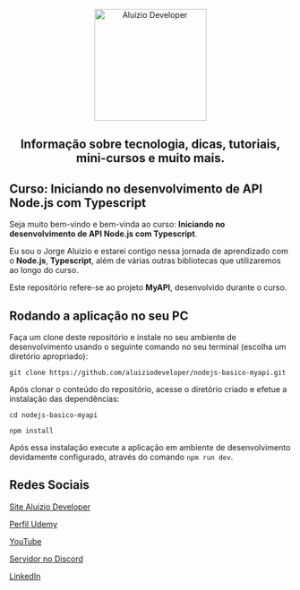 <p align="center">
  <a href="https://aluiziodeveloper.com.br/">
    <img alt="Aluizio Developer" src="https://aluiziodeveloper.com.br/assets/img/icon.png" width="200" />
  </a>
</p>
<h2 align="center">
Informação sobre tecnologia, dicas, tutoriais, mini-cursos e muito mais.
</h2>

## Curso: Iniciando no desenvolvimento de API Node.js com Typescript

Seja muito bem-vindo e bem-vinda ao curso: **Iniciando no desenvolvimento de API Node.js com Typescript**.

Eu sou o Jorge Aluizio e estarei contigo nessa jornada de aprendizado com o **Node.js**, **Typescript**, além de várias outras bibliotecas que utilizaremos ao longo do curso.

Este repositório refere-se ao projeto **MyAPI**, desenvolvido durante o curso.

## Rodando a aplicação no seu PC

Faça um clone deste repositório e instale no seu ambiente de desenvolvimento usando o seguinte comando no seu terminal (escolha um diretório apropriado):

```shell
git clone https://github.com/aluiziodeveloper/nodejs-basico-myapi.git
```

Após clonar o conteúdo do repositório, acesse o diretório criado e efetue a instalação das dependências:

```shell
cd nodejs-basico-myapi

npm install
```

Após essa instalação execute a aplicação em ambiente de desenvolvimento devidamente configurado, através do comando `npm run dev`.

## Redes Sociais

[Site Aluizio Developer](https://aluiziodeveloper.com.br)

[Perfil Udemy](https://aluiziodeveloper.com.br)

[YouTube](https://www.youtube.com/jorgealuizio)

[Servidor no Discord](https://discord.gg/3J87BMz5fD)

[LinkedIn](https://www.linkedin.com/in/jorgealuizio/)
